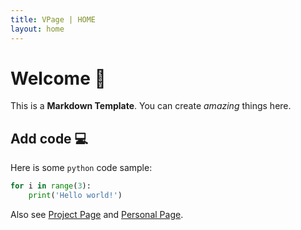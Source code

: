 ```yaml
---
title: VPage | HOME
layout: home
---
```


# Welcome 👏
This is a **Markdown Template**. You can create _amazing_ things here.

## Add code 💻
<i-mi-attachment /> Here is some `python` code sample:
```python
for i in range(3):
    print('Hello world!')
```

Also see [Project Page](/demos/project) and [Personal Page](/demos/personal).
